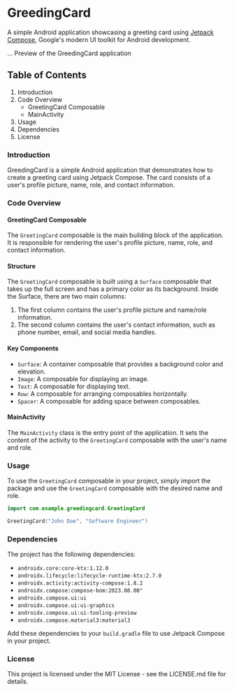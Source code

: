 # GreedingCard
A simple Android application showcasing a greeting card using [Jetpack Compose](https://developer.android.com/jetpack/compose/why-adopt), Google's modern UI toolkit for Android development.

... Preview of the GreedingCard application

## Table of Contents
1. Introduction
2. Code Overview
    - GreetingCard Composable
    - MainActivity
3. Usage
4. Dependencies
5. License

### Introduction
GreedingCard is a simple Android application that demonstrates how to create a greeting card using Jetpack Compose. The card consists of a user's profile picture, name, role, and contact information.

### Code Overview

#### GreetingCard Composable
The `GreetingCard` composable is the main building block of the application. It is responsible for rendering the user's profile picture, name, role, and contact information.

#### Structure
The `GreetingCard` composable is built using a `Surface` composable that takes up the full screen and has a primary color as its background. Inside the Surface, there are two main columns:
1. The first column contains the user's profile picture and name/role information.
2. The second column contains the user's contact information, such as phone number, email, and social media handles.

#### Key Components
- `Surface`: A container composable that provides a background color and elevation.
- `Image`: A composable for displaying an image.
- `Text`: A composable for displaying text.
- `Row`: A composable for arranging composables horizontally.
- `Spacer`: A composable for adding space between composables.

#### MainActivity
The `MainActivity` class is the entry point of the application. It sets the content of the activity to the `GreetingCard` composable with the user's name and role.

### Usage
To use the `GreetingCard` composable in your project, simply import the package and use the `GreetingCard` composable with the desired name and role.

```kotlin
import com.example.greedingcard.GreetingCard

GreetingCard("John Doe", "Software Engineer")
```

### Dependencies
The project has the following dependencies:
- `androidx.core:core-ktx:1.12.0`
- `androidx.lifecycle:lifecycle-runtime-ktx:2.7.0`
- `androidx.activity:activity-compose:1.8.2`
- `androidx.compose:compose-bom:2023.08.00"`
- `androidx.compose.ui:ui`
- `androidx.compose.ui:ui-graphics`
- `androidx.compose.ui:ui-tooling-preview`
- `androidx.compose.material3:material3`

Add these dependencies to your `build.gradle` file to use Jetpack Compose in your project.

### License
This project is licensed under the MIT License - see the LICENSE.md file for details.

